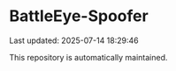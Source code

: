 # BattleEye-Spoofer

Last updated: 2025-07-14 18:29:46

This repository is automatically maintained.
